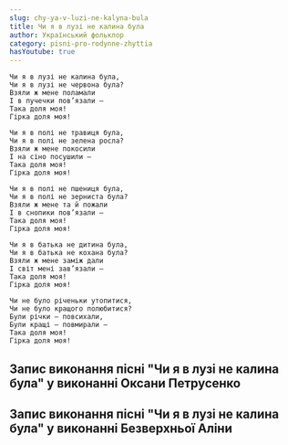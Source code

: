 ```yaml
---
slug: chy-ya-v-luzi-ne-kalyna-bula
title: Чи я в лузі не калина була
author: Український фольклор
category: pisni-pro-rodynne-zhyttia
hasYoutube: true
---
```

```
Чи я в лузі не калина була,
Чи я в лузі не червона була?
Взяли ж мене поламали
І в пучечки пов’язали —
Така доля моя!
Гірка доля моя!
```

```
Чи я в полі не травиця була,
Чи я в полі не зелена росла?
Взяли ж мене покосили
І на сіно посушили —
Така доля моя!
Гірка доля моя!
```

```
Чи я в полі не пшениця була,
Чи я в полі не зерниста була?
Взяли ж мене та й пожали
І в снопики пов’язали —
Така доля моя!
Гірка доля моя!
```

```
Чи я в батька не дитина була,
Чи я в батька не кохана була?
Взяли ж мене заміж дали
І світ мені зав’язали —
Така доля моя!
Гірка доля моя!
```

```
Чи не було річеньки утопитися,
Чи не було кращого полюбитися?
Були річки — повсихали,
Були кращі — повмирали —
Така доля моя!
Гірка доля моя!
```

## Запис виконання пісні "Чи я в лузі не калина була" у виконанні Оксани Петрусенко

<YoutubeIframe id="V9rEfupPJoE" className="md:w-4/5" />

## Запис виконання пісні "Чи я в лузі не калина була" у виконанні Безверхньої Аліни

<YoutubeIframe id="q3OEHSy3H9w" className="md:w-4/5" />
